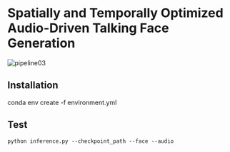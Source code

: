 # **Spatially and Temporally Optimized Audio-Driven Talking Face Generation**
![pipeline03](https://github.com/donge1024/TalkingFace/assets/114487375/1b58d2ac-b59e-40a5-990c-92b53a197881)
## **Installation**
conda env create -f environment.yml
## **Test**
```python inference.py --checkpoint_path --face --audio```

